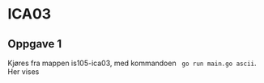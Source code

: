 # ICA03

## Oppgave 1
Kjøres fra mappen is105-ica03, med kommandoen ` go run main.go ascii`. Her vises

